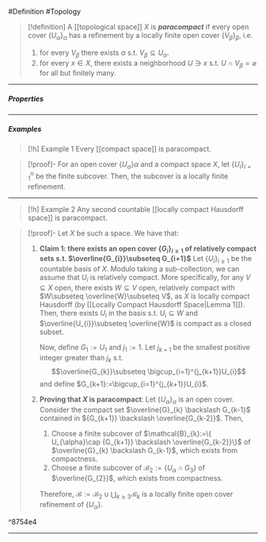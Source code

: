 #Definition #Topology 

> [!definition]
> A [[topological space]] $X$ is ***paracompact*** if every open cover $\{ U_{\alpha} \}_{\alpha}$ has a refinement by a locally finite open cover $\{ V_{\beta} \}_{\beta}$, i.e.
> 1. for every $V_{\beta}$ there exists $\alpha$ s.t. $V_{\beta}\subseteq U_{\alpha}$.
> 2. for every $x\in X$, there exists a neighborhood $U\ni x$ s.t. $U\cap V_{\beta}=\varnothing$ for all but finitely many.
---
##### Properties
---
##### Examples
> [!h] Example 1
> Every [[compact space]] is paracompact.

> [!proof]-
> For an open cover $\{ U_{\alpha} \}\alpha$ and a compact space $X$, let $\{ U_{i} \}_{i=1}^n$ be the finite subcover. Then, the subcover is a locally finite refinement.
---
> [!h] Example 2
> Any second countable [[locally compact Hausdorff space]] is paracompact.

> [!proof]-
> Let $X$ be such a space. We have that:
> 1. **Claim 1: there exists an open cover $\{ G_{i} \}_{i\geq 1}$ of relatively compact sets s.t. $\overline{G_{i}}\subseteq G_{i+1}$**
>    Let $\{ U_{i} \}_{i\geq 1}$ be the countable basis of $X$. Modulo taking a sub-collection, we can assume that $U_{i}$ is relatively compact. More specifically, for any $V\subseteq X$ open, there exists $W\subseteq V$ open, relatively compact with $W\subseteq \overline{W}\subseteq V$, as $X$ is locally compact Hausdorff (by [[Locally Compact Hausdorff Space|Lemma 1]]). Then,  there exists $U_{i}$ in the basis s.t. $U_{i}\subseteq W$ and $\overline{U_{i}}\subseteq \overline{W}$ is compact as a closed subset. 
>    
>    Now, define $G_{1}:=U_{1}$ and $j_{1}:=1$. Let $j_{k+1}$ be the smallest positive integer greater than $j_{k}$ s.t. $$\overline{G_{k}}\subseteq \bigcup_{i=1}^{j_{k+1}}U_{i}$$and define $G_{k+1}:=\bigcup_{i=1}^{j_{k+1}}U_{i}$. 
> 2. **Proving that $X$ is paracompact**:
>    Let $\{ U_{\alpha} \}_{\alpha}$ is an open cover. Consider the compact set $\overline{G}_{k} \backslash G_{k-1}$ contained in ${G_{k+1}} \backslash \overline{G_{k-2}}$. Then, 
>    1. Choose a finite subcover of $\mathcal{B}_{k}:=\{ U_{\alpha}\cap {G_{k+1}} \backslash \overline{G_{k-2}}\}$ of $\overline{G}_{k} \backslash G_{k-1}$, which exists from compactness.
>    2. Choose a finite subcover of $\mathcal{B}_{2}:=\{ U_{\alpha}\cap G_{3} \}$ of $\overline{G_{2}}$, which exists from compactness. 
>    
>    Therefore, $\mathcal{B}:=\mathcal{B}_{2}\cup \bigcup_{k\geq 3}\mathcal{B}_{k}$ is a locally finite open cover refinement of $\{ U_{\alpha} \}$. 

^8754e4

---
